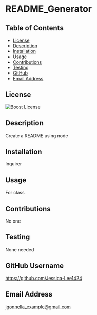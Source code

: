 
# README_Generator

## Table of Contents
- [License](#license)
- [Description](#description)
- [Installation](#installation)
- [Usage](#usage)
- [Contributions](#contributions)
- [Testing](#testing)
- [GitHub](#GitHub)
- [Email Address](#Email)

## License
![Boost License](https://img.shields.io/badge/License-Boost_1.0-lightblue.svg)

## Description
Create a README using node

## Installation
Inquirer

## Usage
For class

## Contributions
No one

## Testing
None needed

## GitHub Username
https://github.com/Jessica-Lee1424

## Email Address
jgonnella_example@gmail.com

